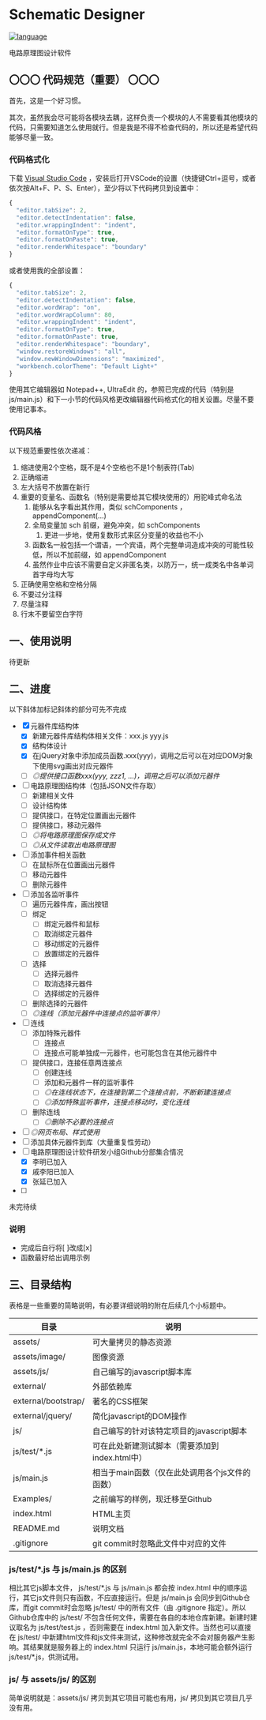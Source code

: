 # Schematic Designer

[![language](https://img.shields.io/badge/language-HTML%20%7C%20JavaScript-brightgreen.svg)](https://centixkadon.github.io/Schematic/)

电路原理图设计软件

## 〇〇〇 代码规范（重要） 〇〇〇

首先，这是一个好习惯。

其次，虽然我会尽可能将各模块去耦，这样负责一个模块的人不需要看其他模块的代码，只需要知道怎么使用就行。但是我是不得不检查代码的，所以还是希望代码能够尽量一致。

### 代码格式化

下载
[Visual Studio Code](https://code.visualstudio.com/docs/?dv=win)
，安装后打开VSCode的设置（快捷键Ctrl+逗号，或者依次按Alt+F、P、S、Enter），至少将以下代码拷贝到设置中：

```javascript
{
  "editor.tabSize": 2,
  "editor.detectIndentation": false,
  "editor.wrappingIndent": "indent",
  "editor.formatOnType": true,
  "editor.formatOnPaste": true,
  "editor.renderWhitespace": "boundary"
}
```

或者使用我的全部设置：

```javascript
{
  "editor.tabSize": 2,
  "editor.detectIndentation": false,
  "editor.wordWrap": "on",
  "editor.wordWrapColumn": 80,
  "editor.wrappingIndent": "indent",
  "editor.formatOnType": true,
  "editor.formatOnPaste": true,
  "editor.renderWhitespace": "boundary",
  "window.restoreWindows": "all",
  "window.newWindowDimensions": "maximized",
  "workbench.colorTheme": "Default Light+"
}
```

使用其它编辑器如 Notepad++, UltraEdit 的，参照已完成的代码（特别是 js/main.js）和下一小节的代码风格更改编辑器代码格式化的相关设置。尽量不要使用记事本。

### 代码风格

以下规范重要性依次递减：

1. 缩进使用2个空格，既不是4个空格也不是1个制表符(Tab)
1. 正确缩进
1. 左大括号不放置在新行
1. 重要的变量名、函数名（特别是需要给其它模块使用的）用驼峰式命名法
   1. 能够从名字看出其作用，类似 schComponents ， appendComponent(...)
   1. 全局变量加 sch 前缀，避免冲突，如 schComponents
      1. 更进一步地，使用复数形式来区分变量的收益也不小
   1. 函数名一般包括一个谓语，一个宾语，两个完整单词造成冲突的可能性较低，所以不加前缀，如 appendComponent
   1. 虽然作业中应该不需要自定义非匿名类，以防万一，统一成类名中各单词首字母均大写
1. 正确使用空格和空格分隔
1. 不要过分注释
1. 尽量注释
1. 行末不要留空白字符

## 一、使用说明

待更新

## 二、进度

以下斜体加标记斜体的部分可先不完成

- [x] 元器件库结构体
  - [x] 新建元器件库结构体相关文件：xxx.js yyy.js
  - [x] 结构体设计
  - [x] 在jQuery对象中添加成员函数.xxx(yyy)，调用之后可以在对应DOM对象下使用svg画出对应元器件
  - [ ] _◎提供接口函数xxx(yyy, zzz1, ...)，调用之后可以添加元器件_
- [ ] 电路原理图结构体（包括JSON文件存取）
  - [ ] 新建相关文件
  - [ ] 设计结构体
  - [ ] 提供接口，在特定位置画出元器件
  - [ ] 提供接口，移动元器件
  - [ ] _◎将电路原理图保存成文件_
  - [ ] _◎从文件读取出电路原理图_
- [ ] 添加事件相关函数
  - [ ] 在鼠标所在位置画出元器件
  - [ ] 移动元器件
  - [ ] 删除元器件
- [ ] 添加各监听事件
  - [ ] 遍历元器件库，画出按钮
  - [ ] 绑定
    - [ ] 绑定元器件和鼠标
    - [ ] 取消绑定元器件
    - [ ] 移动绑定的元器件
    - [ ] 放置绑定的元器件
  - [ ] 选择
    - [ ] 选择元器件
    - [ ] 取消选择元器件
    - [ ] 选择绑定的元器件
  - [ ] 删除选择的元器件
  - [ ] _◎连线（添加元器件中连接点的监听事件）_
- [ ] 连线
  - [ ] 添加特殊元器件
    - [ ] 连接点
    - [ ] 连接点可能单独成一元器件，也可能包含在其他元器件中
  - [ ] 提供接口，连接任意两连接点
    - [ ] 创建连线
    - [ ] 添加和元器件一样的监听事件
    - [ ] _◎在连线状态下，在连接到第二个连接点前，不断新建连接点_
    - [ ] _◎添加特殊监听事件，连接点移动时，变化连线_
  - [ ] 删除连线
    - [ ] _◎删除不必要的连接点_
- [ ] _◎网页布局、样式使用_
- [ ] 添加具体元器件到库（大量重复性劳动）
- [ ] 电路原理图设计软件研发小组Github分部集合情况
  - [x] 李明已加入
  - [x] 戚李阳已加入
  - [x] 张延已加入
- [ ] 
未完待续

### 说明

- 完成后自行将\[ \]改成\[x\]
- 函数最好给出调用示例

## 三、目录结构

表格是一些重要的简略说明，有必要详细说明的附在后续几个小标题中。

| 目录 | 说明 |
| --- | --- |
| assets/ | 可大量拷贝的静态资源 |
| assets/image/ | 图像资源 |
| assets/js/ | 自己编写的javascript脚本库 |
| external/ | 外部依赖库 |
| external/bootstrap/ | 著名的CSS框架 |
| external/jquery/ | 简化javascript的DOM操作 |
| js/ | 自己编写的针对该特定项目的javascript脚本 |
| js/test/\*.js | 可在此处新建测试脚本（需要添加到index.html中） |
| js/main.js | 相当于main函数（仅在此处调用各个js文件的函数） |
| Examples/ | 之前编写的样例，现迁移至Github |
| index.html | HTML主页 |
| README.md | 说明文档 |
| .gitignore | git commit时忽略此文件中对应的文件 |

### js/test/\*.js 与 js/main.js 的区别

相比其它js脚本文件， js/test/\*.js 与 js/main.js 都会按 index.html 中的顺序运行，其它js文件则只有函数，不应直接运行。但是 js/main.js 会同步到Github仓库，而git commit时会忽略 js/test/ 中的所有文件（由 .gitignore 指定）。所以Github仓库中的 js/test/ 不包含任何文件，需要在各自的本地仓库新建。新建时建议取名为 js/test/test.js ，否则需要在 index.html 加入新文件。当然也可以直接在 js/test/ 中新建html文件和js文件来测试，这种修改就完全不会对服务器产生影响。其结果就是服务器上的 index.html 只运行 js/main.js，本地可能会额外运行 js/test/\*.js，供测试用。

### js/ 与 assets/js/ 的区别

简单说明就是：assets/js/ 拷贝到其它项目可能也有用，js/ 拷贝到其它项目几乎没有用。

